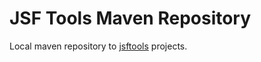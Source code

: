 # JSF Tools Maven Repository

Local maven repository to [jsftools](https:github.com/jsftools/) projects.




